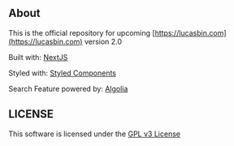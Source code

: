 ## About
This is the official repository for upcoming [https://lucasbin.com](https://lucasbin.com) version 2.0

Built with: [NextJS](https://nextjs.org/)

Styled with: [Styled Components](https://styled-components.com/)

Search Feature powered by: [Algolia](https://www.algolia.com/)

## LICENSE

This software is licensed under the [GPL v3 License](https://github.com/cmdlucas/lucasbin/blob/master/LICENSE)